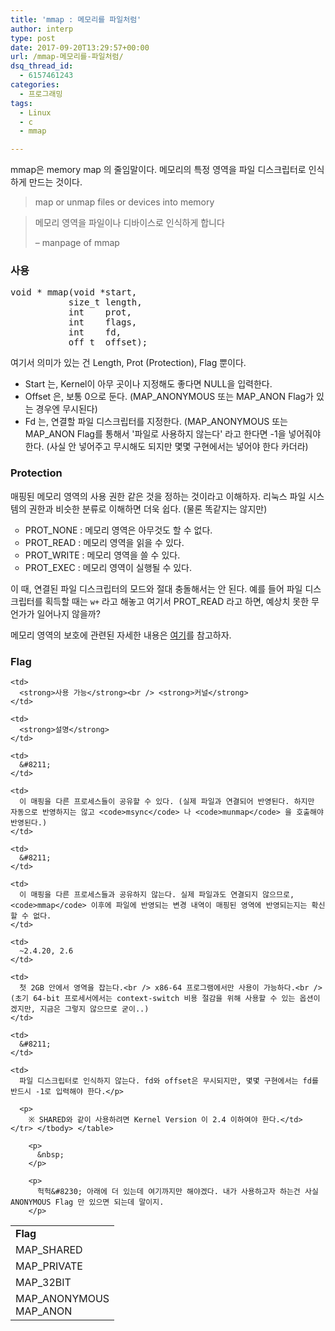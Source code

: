 ```yaml
---
title: 'mmap : 메모리를 파일처럼'
author: interp
type: post
date: 2017-09-20T13:29:57+00:00
url: /mmap-메모리를-파일처럼/
dsq_thread_id:
  - 6157461243
categories:
  - 프로그래밍
tags:
  - Linux
  - c
  - mmap

---
```

mmap은 memory map 의 줄임말이다. 메모리의 특정 영역을 파일 디스크립터로 인식하게 만드는 것이다.

> map or unmap files or devices into memory
  
> 메모리 영역을 파일이나 디바이스로 인식하게 합니다
> 
> &#8211; manpage of mmap

### 사용

<pre class="brush: cpp; title: ; notranslate" title="">void * mmap(void *start, 
           size_t length, 
           int    prot, 
           int    flags, 
           int    fd, 
           off_t  offset);
</pre>

여기서 의미가 있는 건 Length, Prot (Protection), Flag 뿐이다.

  * Start 는, Kernel이 아무 곳이나 지정해도 좋다면 NULL을 입력한다.
  * Offset 은, 보통 0으로 둔다. (MAP\_ANONYMOUS 또는 MAP\_ANON Flag가 있는 경우엔 무시된다)
  * Fd 는, 연결할 파일 디스크립터를 지정한다. (MAP\_ANONYMOUS 또는 MAP\_ANON Flag를 통해서 '파일로 사용하지 않는다' 라고 한다면 -1을 넣어줘야 한다. (사실 안 넣어주고 무시해도 되지만 몇몇 구현에서는 넣어야 한다 카더라)

### Protection

매핑된 메모리 영역의 사용 권한 같은 것을 정하는 것이라고 이해하자. 리눅스 파일 시스템의 권한과 비슷한 분류로 이해하면 더욱 쉽다. (물론 똑같지는 않지만)

<ul style="list-style-type: circle;">
  <li>
    PROT_NONE : 메모리 영역은 아무것도 할 수 없다.
  </li>
  <li>
    PROT_READ : 메모리 영역을 읽을 수 있다.
  </li>
  <li>
    PROT_WRITE : 메모리 영역을 쓸 수 있다.
  </li>
  <li>
    PROT_EXEC : 메모리 영역이 실행될 수 있다.
  </li>
</ul>

이 때, 연결된 파일 디스크립터의 모드와 절대 충돌해서는 안 된다. 예를 들어 파일 디스크립터를 획득할 때는 `w+` 라고 해놓고 여기서 PROT_READ 라고 하면, 예상치 못한 무언가가 일어나지 않을까?

메모리 영역의 보호에 관련된 자세한 내용은 [여기][1]를 참고하자.

### Flag

<table>
  <tr>
    <td>
      <strong>Flag</strong>
    </td>
    
    <td>
      <strong>사용 가능</strong><br /> <strong>커널</strong>
    </td>
    
    <td>
      <strong>설명</strong>
    </td>
  </tr>
  
  <tr>
    <td>
      MAP_SHARED
    </td>
    
    <td>
      &#8211;
    </td>
    
    <td>
      이 매핑을 다른 프로세스들이 공유할 수 있다. (실제 파일과 연결되어 반영된다. 하지만 자동으로 반영하지는 않고 <code>msync</code> 나 <code>munmap</code> 을 호출해야 반영된다.)
    </td>
  </tr>
  
  <tr>
    <td>
      MAP_PRIVATE
    </td>
    
    <td>
      &#8211;
    </td>
    
    <td>
      이 매핑을 다른 프로세스들과 공유하지 않는다. 실제 파일과도 연결되지 않으므로, <code>mmap</code> 이후에 파일에 반영되는 변경 내역이 매핑된 영역에 반영되는지는 확신할 수 없다.
    </td>
  </tr>
  
  <tr>
    <td>
      MAP_32BIT
    </td>
    
    <td>
      ~2.4.20, 2.6
    </td>
    
    <td>
      첫 2GB 안에서 영역을 잡는다.<br /> x86-64 프로그램에서만 사용이 가능하다.<br /> (초기 64-bit 프로세서에서는 context-switch 비용 절감을 위해 사용할 수 있는 옵션이겠지만, 지금은 그렇지 않으므로 굳이..)
    </td>
  </tr>
  
  <tr>
    <td>
      MAP_ANONYMOUS<br /> MAP_ANON
    </td>
    
    <td>
      &#8211;
    </td>
    
    <td>
      파일 디스크립터로 인식하지 않는다. fd와 offset은 무시되지만, 몇몇 구현에서는 fd를 반드시 -1로 입력해야 한다.</p> 
      
      <p>
        ※ SHARED와 같이 사용하려면 Kernel Version 이 2.4 이하여야 한다.</td> </tr> </tbody> </table> 
        
        <p>
          &nbsp;
        </p>
        
        <p>
          헉헉&#8230; 아래에 더 있는데 여기까지만 해야겠다. 내가 사용하고자 하는건 사실 ANONYMOUS Flag 만 있으면 되는데 말이지.
        </p>

 [1]: http://man7.org/linux/man-pages/man2/mprotect.2.html